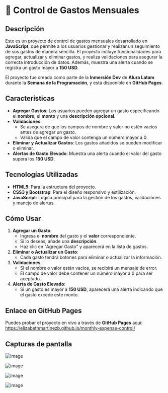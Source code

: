 # 💸 Control de Gastos Mensuales

## Descripción
Este es un proyecto de control de gastos mensuales desarrollado en **JavaScript**, que permite a los usuarios gestionar y realizar un seguimiento de sus gastos de manera sencilla. El proyecto incluye funcionalidades para agregar, actualizar y eliminar gastos, y realiza validaciones para asegurar la correcta introducción de datos. Además, muestra una alerta cuando se registra un gasto mayor a **150 USD**.

El proyecto fue creado como parte de la **Inmersión Dev** de **Alura Latam** durante la **Semana de la Programación**, y está disponible en **GitHub Pages**.

## Características
- **Agregar Gastos**: Los usuarios pueden agregar un gasto especificando el **nombre**, el **monto** y una **descripción opcional**.
- **Validaciones**:
  - Se asegura de que los campos de nombre y valor no estén vacíos antes de agregar un gasto.
  - Valida que el campo de valor contenga un número mayor a 0.
- **Eliminar y Actualizar Gastos**: Los gastos añadidos se pueden modificar o eliminar.
- **Alertas de Gasto Elevado**: Muestra una alerta cuando el valor del gasto supera los **150 USD**.

## Tecnologías Utilizadas
- **HTML5**: Para la estructura del proyecto.
- **CSS3 y Bootstrap**: Para el diseño responsivo y estilización.
- **JavaScript**: Lógica principal para la gestión de los gastos, validaciones y manejo de alertas.

## Cómo Usar
1. **Agregar un Gasto**:
   - Ingresa el **nombre** del gasto y el **valor** correspondiente.
   - Si lo deseas, añade una **descripción**.
   - Haz clic en "Agregar Gasto" y aparecerá en la lista de gastos.
2. **Eliminar o Actualizar un Gasto**:
   - Cada gasto tendrá botones para eliminar o actualizar la información.
3. **Validaciones**:
   - Si el nombre o valor están vacíos, se recibirá un mensaje de error.
   - El campo de valor debe contener un número mayor a 0 para ser aceptado.
4. **Alerta de Gasto Elevado**:
   - Si un gasto es mayor a **150 USD**, aparecerá una alerta indicando que el gasto excede este monto.

## Enlace en GitHub Pages
Puedes probar el proyecto en vivo a través de **GitHub Pages** aquí:  https://elizabethmartinezb.github.io/monthly-expense-control/

## Capturas de pantalla
![image](https://github.com/user-attachments/assets/89bac748-9357-4653-9e4e-55f2a08bc0da)

![image](https://github.com/user-attachments/assets/d211adca-8196-4657-90f4-de15bd97f8cf)

![image](https://github.com/user-attachments/assets/b8f6b57e-e17b-47a9-a692-bfe8d0fdb140)

![image](https://github.com/user-attachments/assets/6eef5557-c408-4574-88e3-72226000e823)

